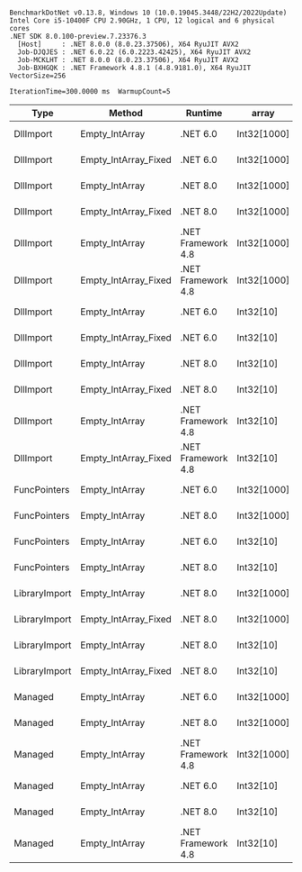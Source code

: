 ```

BenchmarkDotNet v0.13.8, Windows 10 (10.0.19045.3448/22H2/2022Update)
Intel Core i5-10400F CPU 2.90GHz, 1 CPU, 12 logical and 6 physical cores
.NET SDK 8.0.100-preview.7.23376.3
  [Host]     : .NET 8.0.0 (8.0.23.37506), X64 RyuJIT AVX2
  Job-DJQJES : .NET 6.0.22 (6.0.2223.42425), X64 RyuJIT AVX2
  Job-MCKLHT : .NET 8.0.0 (8.0.23.37506), X64 RyuJIT AVX2
  Job-BXHGQK : .NET Framework 4.8.1 (4.8.9181.0), X64 RyuJIT VectorSize=256

IterationTime=300.0000 ms  WarmupCount=5  

```
| Type          | Method               | Runtime            | array       | Mean       | Error     | StdDev    | Median     | Min        | Max        |
|-------------- |--------------------- |------------------- |------------ |-----------:|----------:|----------:|-----------:|-----------:|-----------:|
| DllImport     | Empty_IntArray       | .NET 6.0           | Int32[1000] |  8.8045 ns | 0.0845 ns | 0.0659 ns |  8.7791 ns |  8.7657 ns |  9.0061 ns |
| DllImport     | Empty_IntArray_Fixed | .NET 6.0           | Int32[1000] |  8.9050 ns | 0.1430 ns | 0.1338 ns |  8.8624 ns |  8.7575 ns |  9.1348 ns |
| DllImport     | Empty_IntArray       | .NET 8.0           | Int32[1000] |  8.3829 ns | 0.0128 ns | 0.0120 ns |  8.3767 ns |  8.3727 ns |  8.4075 ns |
| DllImport     | Empty_IntArray_Fixed | .NET 8.0           | Int32[1000] |  7.9479 ns | 0.0125 ns | 0.0104 ns |  7.9435 ns |  7.9393 ns |  7.9739 ns |
| DllImport     | Empty_IntArray       | .NET Framework 4.8 | Int32[1000] | 13.8150 ns | 0.0741 ns | 0.0579 ns | 13.7947 ns | 13.7544 ns | 13.9661 ns |
| DllImport     | Empty_IntArray_Fixed | .NET Framework 4.8 | Int32[1000] | 15.7889 ns | 0.3464 ns | 0.7959 ns | 15.3966 ns | 15.2571 ns | 18.2220 ns |
| DllImport     | Empty_IntArray       | .NET 6.0           | Int32[10]   |  8.7654 ns | 0.0120 ns | 0.0094 ns |  8.7622 ns |  8.7564 ns |  8.7867 ns |
| DllImport     | Empty_IntArray_Fixed | .NET 6.0           | Int32[10]   |  8.9432 ns | 0.0822 ns | 0.0729 ns |  8.9258 ns |  8.8777 ns |  9.1324 ns |
| DllImport     | Empty_IntArray       | .NET 8.0           | Int32[10]   |  8.3847 ns | 0.0985 ns | 0.0874 ns |  8.3642 ns |  8.2801 ns |  8.5295 ns |
| DllImport     | Empty_IntArray_Fixed | .NET 8.0           | Int32[10]   |  8.2374 ns | 0.1672 ns | 0.1564 ns |  8.2039 ns |  8.0588 ns |  8.5152 ns |
| DllImport     | Empty_IntArray       | .NET Framework 4.8 | Int32[10]   | 13.6029 ns | 0.1175 ns | 0.1099 ns | 13.5877 ns | 13.4554 ns | 13.8199 ns |
| DllImport     | Empty_IntArray_Fixed | .NET Framework 4.8 | Int32[10]   | 14.8210 ns | 0.1664 ns | 0.1475 ns | 14.7647 ns | 14.6777 ns | 15.1687 ns |
| FuncPointers  | Empty_IntArray       | .NET 6.0           | Int32[1000] | 12.0407 ns | 0.1304 ns | 0.1018 ns | 12.0415 ns | 11.9135 ns | 12.2276 ns |
| FuncPointers  | Empty_IntArray       | .NET 8.0           | Int32[1000] |  9.9280 ns | 0.1546 ns | 0.1587 ns |  9.8746 ns |  9.7787 ns | 10.2249 ns |
| FuncPointers  | Empty_IntArray       | .NET 6.0           | Int32[10]   |  8.2448 ns | 0.1337 ns | 0.1186 ns |  8.1989 ns |  8.1103 ns |  8.4851 ns |
| FuncPointers  | Empty_IntArray       | .NET 8.0           | Int32[10]   |  7.6625 ns | 0.1367 ns | 0.1278 ns |  7.6178 ns |  7.5361 ns |  7.9065 ns |
| LibraryImport | Empty_IntArray       | .NET 8.0           | Int32[1000] | 10.1801 ns | 0.0534 ns | 0.0500 ns | 10.1704 ns | 10.1246 ns | 10.2805 ns |
| LibraryImport | Empty_IntArray_Fixed | .NET 8.0           | Int32[1000] |  7.8937 ns | 0.0116 ns | 0.0097 ns |  7.8933 ns |  7.8794 ns |  7.9100 ns |
| LibraryImport | Empty_IntArray       | .NET 8.0           | Int32[10]   |  7.9498 ns | 0.0867 ns | 0.0811 ns |  7.9082 ns |  7.8782 ns |  8.1062 ns |
| LibraryImport | Empty_IntArray_Fixed | .NET 8.0           | Int32[10]   |  8.0050 ns | 0.1689 ns | 0.1580 ns |  7.9335 ns |  7.8858 ns |  8.3647 ns |
| Managed       | Empty_IntArray       | .NET 6.0           | Int32[1000] |  0.7240 ns | 0.0519 ns | 0.0485 ns |  0.6963 ns |  0.6866 ns |  0.8322 ns |
| Managed       | Empty_IntArray       | .NET 8.0           | Int32[1000] |  0.6972 ns | 0.0026 ns | 0.0022 ns |  0.6963 ns |  0.6951 ns |  0.7024 ns |
| Managed       | Empty_IntArray       | .NET Framework 4.8 | Int32[1000] |  1.1193 ns | 0.0089 ns | 0.0074 ns |  1.1170 ns |  1.1132 ns |  1.1376 ns |
| Managed       | Empty_IntArray       | .NET 6.0           | Int32[10]   |  0.6928 ns | 0.0079 ns | 0.0062 ns |  0.6911 ns |  0.6835 ns |  0.7033 ns |
| Managed       | Empty_IntArray       | .NET 8.0           | Int32[10]   |  0.7031 ns | 0.0050 ns | 0.0041 ns |  0.7009 ns |  0.6990 ns |  0.7109 ns |
| Managed       | Empty_IntArray       | .NET Framework 4.8 | Int32[10]   |  1.1221 ns | 0.0084 ns | 0.0066 ns |  1.1200 ns |  1.1163 ns |  1.1373 ns |
